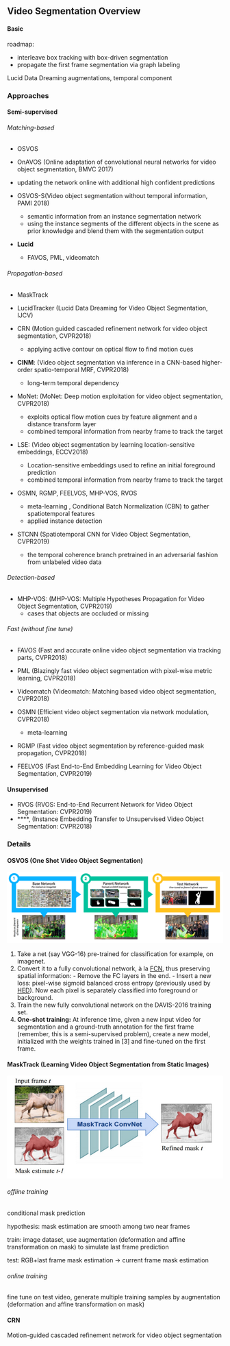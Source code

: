 ## Video Segmentation Overview
#### Basic

roadmap:

- interleave box tracking with box-driven segmentation
- propagate the first frame segmentation via graph labeling



Lucid Data Dreaming augmentations, temporal component



### Approaches

#### Semi-supervised

###### Matching-based

- OSVOS
- OnAVOS (Online adaptation of convolutional neural networks for video object segmentation, BMVC 2017)
- updating the network online with additional high confident predictions
- OSVOS-S(Video object segmentation without temporal information,  PAMI 2018)
     - semantic information from an instance segmentation network
     - using the instance segments of the different objects in the scene as prior knowledge and blend them with the segmentation output

- **Lucid**

   - FAVOS, PML, videomatch

     

###### Propagation-based

- MaskTrack
- LucidTracker (Lucid Data Dreaming for Video Object Segmentation, IJCV)
- CRN (Motion guided cascaded refinement network for video object segmentation, CVPR2018)
  - applying active contour on optical flow to find motion cues
- **CINM**: (Video object segmentation via inference in a CNN-based higher-order spatio-temporal MRF, CVPR2018)
  - long-term temporal dependency
- MoNet:  (MoNet: Deep motion exploitation for video object segmentation, CVPR2018)
  - exploits optical flow motion cues by feature alignment and a distance transform layer
  - combined temporal information from nearby frame to track the target
- LSE: (Video object segmentation by learning location-sensitive embeddings, ECCV2018)
  - Location-sensitive embeddings used to refine an initial foreground prediction
  - combined temporal information from nearby frame to track the target



- OSMN, RGMP, FEELVOS, MHP-VOS, RVOS
  - meta-learning , Conditional Batch Normalization (CBN) to gather spatiotemporal features
  - applied instance detection

- STCNN (Spatiotemporal CNN for Video Object Segmentation, CVPR2019)
  - the temporal coherence branch pretrained in an adversarial fashion from unlabeled video data



###### Detection-based 

- MHP-VOS: (MHP-VOS: Multiple Hypotheses Propagation for Video Object Segmentation, CVPR2019)
  - cases that objects are occluded or missing



###### Fast (without fine tune)

- FAVOS (Fast and accurate online video object segmentation via tracking parts, CVPR2018)
- PML (Blazingly fast video object segmentation with pixel-wise metric learning, CVPR2018)
- Videomatch (Videomatch: Matching based video object segmentation, CVPR2018)



- OSMN (Efficient video object segmentation via network modulation, CVPR2018)
  - meta-learning 
- RGMP (Fast video object segmentation by reference-guided mask propagation, CVPR2018)
- FEELVOS (Fast End-to-End Embedding Learning for Video Object Segmentation, CVPR2019)



#### Unsupervised

- RVOS (RVOS: End-to-End Recurrent Network for Video Object Segmentation: CVPR2019)
- ****, (Instance Embedding Transfer to Unsupervised Video Object Segmentation: CVPR2018)



### Details

#### OSVOS (One Shot Video Object Segmentation)

![osvos](../paper_reports/images/osvos.png)

1. Take a net (say VGG-16) pre-trained for classification for example, on imagenet.
2. Convert it to a fully convolutional network, à la [FCN](https://arxiv.org/abs/1605.06211), thus preserving spatial information:
   \- Remove the FC layers in the end.
   \- Insert a new loss: pixel-wise sigmoid balanced cross entropy (previously used by [HED](https://arxiv.org/abs/1504.06375)). Now each pixel is separately classified into foreground or background.
3. Train the new fully convolutional network on the DAVIS-2016 training set.
4. **One-shot training:** At inference time, given a new input video for segmentation and a ground-truth annotation for the first frame (remember, this is a semi-supervised problem), create a new model, initialized with the weights trained in [3] and fine-tuned on the first frame.

#### MaskTrack (Learning Video Object Segmentation from Static Images)

![masktrack](../paper_reports/images/masktrack.png)

###### offline training

conditional mask prediction

hypothesis: mask estimation are smooth among two near frames 

train: image dataset, use augmentation (deformation and affine transformation on mask) to simulate last frame prediction

test: RGB+last frame mask estimation -> current frame mask estimation

###### online training

fine tune on test video,  generate multiple training samples by augmentation (deformation and affine transformation on mask)



#### CRN

 Motion-guided cascaded refinement network for video object segmentation 